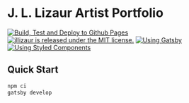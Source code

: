 # J. L. Lizaur Artist Portfolio

[![Build, Test and Deploy to Github Pages](https://github.com/kloderart/jllizaur/workflows/Build,%20Test%20and%20Deploy%20to%20Github%20Pages/badge.svg)](https://github.com/kloderart/jllizaur/actions?query=workflow%3A%22Build%2C+Test+and+Deploy+to+Github+Pages%22)
[![jllizaur is released under the MIT license.](https://img.shields.io/badge/license-MIT-blue.svg)](https://github.com/kloderart/jllizaur/blob/master/LICENSE)
[![Using Gatsby](https://img.shields.io/badge/Gatsby-2.18-%23673494)](https://www.gatsbyjs.org/)
[![Using Styled Components](https://img.shields.io/badge/Styled%20Components-5.0-yellow)](https://styled-components.com/)

## Quick Start

```sh
npm ci
gatsby develop
```
